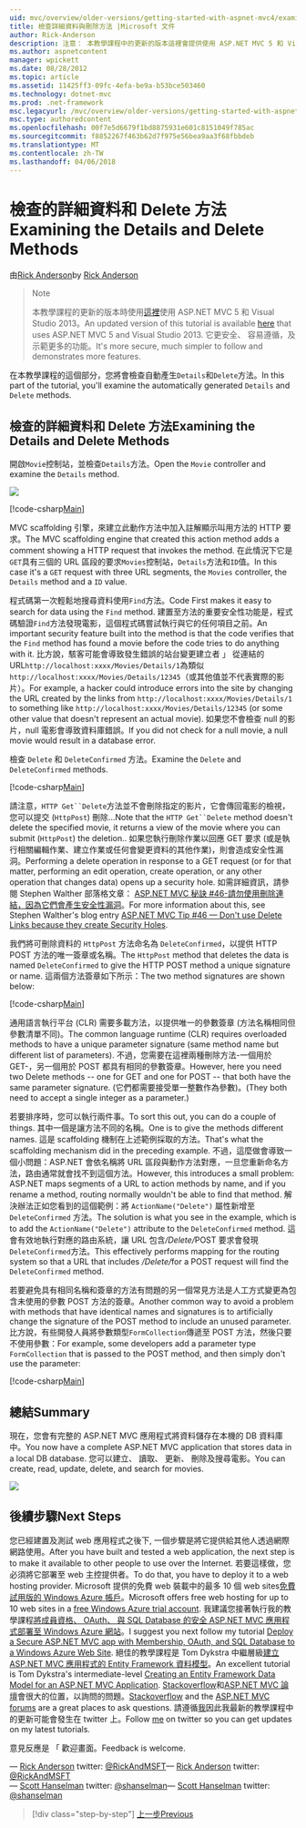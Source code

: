 ```yaml
---
uid: mvc/overview/older-versions/getting-started-with-aspnet-mvc4/examining-the-details-and-delete-methods
title: 檢查詳細資料與刪除方法 |Microsoft 文件
author: Rick-Anderson
description: 注意： 本教學課程中的更新的版本這裡會提供使用 ASP.NET MVC 5 和 Visual Studio 2013。 這是更安全、 容易遵循，以及示範...
ms.author: aspnetcontent
manager: wpickett
ms.date: 08/28/2012
ms.topic: article
ms.assetid: 11425ff3-09fc-4efa-be9a-b53bce503460
ms.technology: dotnet-mvc
ms.prod: .net-framework
msc.legacyurl: /mvc/overview/older-versions/getting-started-with-aspnet-mvc4/examining-the-details-and-delete-methods
msc.type: authoredcontent
ms.openlocfilehash: 00f7e5d6679f1bd8875931e601c8151049f785ac
ms.sourcegitcommit: f8852267f463b62d7f975e56bea9aa3f68fbbdeb
ms.translationtype: MT
ms.contentlocale: zh-TW
ms.lasthandoff: 04/06/2018
---
```

<a name="examining-the-details-and-delete-methods"></a><span data-ttu-id="28edc-104">檢查的詳細資料和 Delete 方法</span><span class="sxs-lookup"><span data-stu-id="28edc-104">Examining the Details and Delete Methods</span></span>
====================
<span data-ttu-id="28edc-105">由[Rick Anderson](https://github.com/Rick-Anderson)</span><span class="sxs-lookup"><span data-stu-id="28edc-105">by [Rick Anderson](https://github.com/Rick-Anderson)</span></span>

> > [!NOTE]
> > <span data-ttu-id="28edc-106">本教學課程的更新的版本時使用[這裡](../../getting-started/introduction/getting-started.md)使用 ASP.NET MVC 5 和 Visual Studio 2013。</span><span class="sxs-lookup"><span data-stu-id="28edc-106">An updated version of this tutorial is available [here](../../getting-started/introduction/getting-started.md) that uses ASP.NET MVC 5 and Visual Studio 2013.</span></span> <span data-ttu-id="28edc-107">它更安全、 容易遵循，及示範更多的功能。</span><span class="sxs-lookup"><span data-stu-id="28edc-107">It's more secure, much simpler to follow and demonstrates more features.</span></span>


<span data-ttu-id="28edc-108">在本教學課程的這個部分，您將會檢查自動產生`Details`和`Delete`方法。</span><span class="sxs-lookup"><span data-stu-id="28edc-108">In this part of the tutorial, you'll examine the automatically generated `Details` and `Delete` methods.</span></span>

## <a name="examining-the-details-and-delete-methods"></a><span data-ttu-id="28edc-109">檢查的詳細資料和 Delete 方法</span><span class="sxs-lookup"><span data-stu-id="28edc-109">Examining the Details and Delete Methods</span></span>

<span data-ttu-id="28edc-110">開啟`Movie`控制站，並檢查`Details`方法。</span><span class="sxs-lookup"><span data-stu-id="28edc-110">Open the `Movie` controller and examine the `Details` method.</span></span>

![](examining-the-details-and-delete-methods/_static/image1.png)

[!code-csharp[Main](examining-the-details-and-delete-methods/samples/sample1.cs)]

<span data-ttu-id="28edc-111">MVC scaffolding 引擎，來建立此動作方法中加入註解顯示叫用方法的 HTTP 要求。</span><span class="sxs-lookup"><span data-stu-id="28edc-111">The MVC scaffolding engine that created this action method adds a comment showing a HTTP request that invokes the method.</span></span> <span data-ttu-id="28edc-112">在此情況下它是`GET`具有三個的 URL 區段的要求`Movies`控制站，`Details`方法和`ID`值。</span><span class="sxs-lookup"><span data-stu-id="28edc-112">In this case it's a `GET` request with three URL segments, the `Movies` controller, the `Details` method and a `ID` value.</span></span>

<span data-ttu-id="28edc-113">程式碼第一次輕鬆地搜尋資料使用`Find`方法。</span><span class="sxs-lookup"><span data-stu-id="28edc-113">Code First makes it easy to search for data using the `Find` method.</span></span> <span data-ttu-id="28edc-114">建置至方法的重要安全性功能是，程式碼驗證`Find`方法發現電影，這個程式碼嘗試執行與它的任何項目之前。</span><span class="sxs-lookup"><span data-stu-id="28edc-114">An important security feature built into the method is that the code verifies that the `Find` method has found a movie before the code tries to do anything with it.</span></span> <span data-ttu-id="28edc-115">比方說，駭客可能會導致發生錯誤的站台變更建立者 」 從連結的 URL`http://localhost:xxxx/Movies/Details/1`為類似`http://localhost:xxxx/Movies/Details/12345`（或其他值並不代表實際的影片）。</span><span class="sxs-lookup"><span data-stu-id="28edc-115">For example, a hacker could introduce errors into the site by changing the URL created by the links from `http://localhost:xxxx/Movies/Details/1` to something like `http://localhost:xxxx/Movies/Details/12345` (or some other value that doesn't represent an actual movie).</span></span> <span data-ttu-id="28edc-116">如果您不會檢查 null 的影片，null 電影會導致資料庫錯誤。</span><span class="sxs-lookup"><span data-stu-id="28edc-116">If you did not check for a null movie, a null movie would result in a database error.</span></span>

<span data-ttu-id="28edc-117">檢查 `Delete` 和 `DeleteConfirmed` 方法。</span><span class="sxs-lookup"><span data-stu-id="28edc-117">Examine the `Delete` and `DeleteConfirmed` methods.</span></span>

[!code-csharp[Main](examining-the-details-and-delete-methods/samples/sample2.cs?highlight=17)]

<span data-ttu-id="28edc-118">請注意，`HTTP Get``Delete`方法並不會刪除指定的影片，它會傳回電影的檢視，您可以提交 (`HttpPost`) 刪除...</span><span class="sxs-lookup"><span data-stu-id="28edc-118">Note that the `HTTP Get``Delete` method doesn't delete the specified movie, it returns a view of the movie where you can submit (`HttpPost`) the deletion..</span></span> <span data-ttu-id="28edc-119">如果您執行刪除作業以回應 GET 要求 (或是執行相關編輯作業、建立作業或任何會變更資料的其他作業)，則會造成安全性漏洞。</span><span class="sxs-lookup"><span data-stu-id="28edc-119">Performing a delete operation in response to a GET request (or for that matter, performing an edit operation, create operation, or any other operation that changes data) opens up a security hole.</span></span> <span data-ttu-id="28edc-120">如需詳細資訊，請參閱 Stephen Walther 部落格文章： [ASP.NET MVC 秘訣 #46-請勿使用刪除連結，因為它們會產生安全性漏洞](http://stephenwalther.com/blog/archive/2009/01/21/asp.net-mvc-tip-46-ndash-donrsquot-use-delete-links-because.aspx)。</span><span class="sxs-lookup"><span data-stu-id="28edc-120">For more information about this, see Stephen Walther's blog entry [ASP.NET MVC Tip #46 — Don't use Delete Links because they create Security Holes](http://stephenwalther.com/blog/archive/2009/01/21/asp.net-mvc-tip-46-ndash-donrsquot-use-delete-links-because.aspx).</span></span>

<span data-ttu-id="28edc-121">我們將可刪除資料的 `HttpPost` 方法命名為 `DeleteConfirmed`，以提供 HTTP POST 方法的唯一簽章或名稱。</span><span class="sxs-lookup"><span data-stu-id="28edc-121">The `HttpPost` method that deletes the data is named `DeleteConfirmed` to give the HTTP POST method a unique signature or name.</span></span> <span data-ttu-id="28edc-122">這兩個方法簽章如下所示：</span><span class="sxs-lookup"><span data-stu-id="28edc-122">The two method signatures are shown below:</span></span>

[!code-csharp[Main](examining-the-details-and-delete-methods/samples/sample3.cs)]

<span data-ttu-id="28edc-123">通用語言執行平台 (CLR) 需要多載方法，以提供唯一的參數簽章 (方法名稱相同但參數清單不同)。</span><span class="sxs-lookup"><span data-stu-id="28edc-123">The common language runtime (CLR) requires overloaded methods to have a unique parameter signature (same method name but different list of parameters).</span></span> <span data-ttu-id="28edc-124">不過，您需要在這裡兩種刪除方法-一個用於 GET-，另一個用於 POST 都具有相同的參數簽章。</span><span class="sxs-lookup"><span data-stu-id="28edc-124">However, here you need two Delete methods -- one for GET and one for POST -- that both have the same parameter signature.</span></span> <span data-ttu-id="28edc-125">(它們都需要接受單一整數作為參數)。</span><span class="sxs-lookup"><span data-stu-id="28edc-125">(They both need to accept a single integer as a parameter.)</span></span>

<span data-ttu-id="28edc-126">若要排序時，您可以執行兩件事。</span><span class="sxs-lookup"><span data-stu-id="28edc-126">To sort this out, you can do a couple of things.</span></span> <span data-ttu-id="28edc-127">其中一個是讓方法不同的名稱。</span><span class="sxs-lookup"><span data-stu-id="28edc-127">One is to give the methods different names.</span></span> <span data-ttu-id="28edc-128">這是 scaffolding 機制在上述範例採取的方法。</span><span class="sxs-lookup"><span data-stu-id="28edc-128">That's what the scaffolding mechanism did in the preceding example.</span></span> <span data-ttu-id="28edc-129">不過，這麼做會導致一個小問題：ASP.NET 會依名稱將 URL 區段與動作方法對應，一旦您重新命名方法，路由通常就會找不到這個方法。</span><span class="sxs-lookup"><span data-stu-id="28edc-129">However, this introduces a small problem: ASP.NET maps segments of a URL to action methods by name, and if you rename a method, routing normally wouldn't be able to find that method.</span></span> <span data-ttu-id="28edc-130">解決辦法正如您看到的這個範例：將 `ActionName("Delete")` 屬性新增至 `DeleteConfirmed` 方法。</span><span class="sxs-lookup"><span data-stu-id="28edc-130">The solution is what you see in the example, which is to add the `ActionName("Delete")` attribute to the `DeleteConfirmed` method.</span></span> <span data-ttu-id="28edc-131">這會有效地執行對應的路由系統，讓 URL 包含<em>/Delete/</em>POST 要求會發現`DeleteConfirmed`方法。</span><span class="sxs-lookup"><span data-stu-id="28edc-131">This effectively performs mapping for the routing system so that a URL that includes <em>/Delete/</em>for a POST request will find the `DeleteConfirmed` method.</span></span>

<span data-ttu-id="28edc-132">若要避免具有相同名稱和簽章的方法有問題的另一個常見方法是人工方式變更為包含未使用的參數 POST 方法的簽章。</span><span class="sxs-lookup"><span data-stu-id="28edc-132">Another common way to avoid a problem with methods that have identical names and signatures is to artificially change the signature of the POST method to include an unused parameter.</span></span> <span data-ttu-id="28edc-133">比方說，有些開發人員將參數類型`FormCollection`傳遞至 POST 方法，然後只要不使用參數：</span><span class="sxs-lookup"><span data-stu-id="28edc-133">For example, some developers add a parameter type `FormCollection` that is passed to the POST method, and then simply don't use the parameter:</span></span>

[!code-csharp[Main](examining-the-details-and-delete-methods/samples/sample4.cs)]

## <a name="summary"></a><span data-ttu-id="28edc-134">總結</span><span class="sxs-lookup"><span data-stu-id="28edc-134">Summary</span></span>

<span data-ttu-id="28edc-135">現在，您會有完整的 ASP.NET MVC 應用程式將資料儲存在本機的 DB 資料庫中。</span><span class="sxs-lookup"><span data-stu-id="28edc-135">You now have a complete ASP.NET MVC application that stores data in a local DB database.</span></span> <span data-ttu-id="28edc-136">您可以建立、 讀取、 更新、 刪除及搜尋電影。</span><span class="sxs-lookup"><span data-stu-id="28edc-136">You can create, read, update, delete, and search for movies.</span></span>

![](examining-the-details-and-delete-methods/_static/image2.png)

## <a name="next-steps"></a><span data-ttu-id="28edc-137">後續步驟</span><span class="sxs-lookup"><span data-stu-id="28edc-137">Next Steps</span></span>

<span data-ttu-id="28edc-138">您已經建置及測試 web 應用程式之後下, 一個步驟是將它提供給其他人透過網際網路使用。</span><span class="sxs-lookup"><span data-stu-id="28edc-138">After you have built and tested a web application, the next step is to make it available to other people to use over the Internet.</span></span> <span data-ttu-id="28edc-139">若要這樣做，您必須將它部署至 web 主控提供者。</span><span class="sxs-lookup"><span data-stu-id="28edc-139">To do that, you have to deploy it to a web hosting provider.</span></span> <span data-ttu-id="28edc-140">Microsoft 提供的免費 web 裝載中的最多 10 個 web sites[免費試用版的 Windows Azure 帳戶](https://www.windowsazure.com/pricing/free-trial/?WT.mc_id=A443DD604)。</span><span class="sxs-lookup"><span data-stu-id="28edc-140">Microsoft offers free web hosting for up to 10 web sites in a [free Windows Azure trial account](https://www.windowsazure.com/pricing/free-trial/?WT.mc_id=A443DD604).</span></span> <span data-ttu-id="28edc-141">我建議您接著執行我的教學課程[將成員資格、 OAuth、 與 SQL Database 的安全 ASP.NET MVC 應用程式部署至 Windows Azure 網站](https://docs.microsoft.com/aspnet/core/security/authorization/secure-data)。</span><span class="sxs-lookup"><span data-stu-id="28edc-141">I suggest you next follow my tutorial [Deploy a Secure ASP.NET MVC app with Membership, OAuth, and SQL Database to a Windows Azure Web Site](https://docs.microsoft.com/aspnet/core/security/authorization/secure-data).</span></span> <span data-ttu-id="28edc-142">絕佳的教學課程是 Tom Dykstra 中繼層級[建立 ASP.NET MVC 應用程式的 Entity Framework 資料模型](../../getting-started/getting-started-with-ef-using-mvc/creating-an-entity-framework-data-model-for-an-asp-net-mvc-application.md)。</span><span class="sxs-lookup"><span data-stu-id="28edc-142">An excellent tutorial is Tom Dykstra's intermediate-level [Creating an Entity Framework Data Model for an ASP.NET MVC Application](../../getting-started/getting-started-with-ef-using-mvc/creating-an-entity-framework-data-model-for-an-asp-net-mvc-application.md).</span></span> <span data-ttu-id="28edc-143">[Stackoverflow](http://stackoverflow.com/help)和[ASP.NET MVC 論壇](https://forums.asp.net/1146.aspx)會很大的位置，以詢問的問題。</span><span class="sxs-lookup"><span data-stu-id="28edc-143">[Stackoverflow](http://stackoverflow.com/help) and the [ASP.NET MVC forums](https://forums.asp.net/1146.aspx) are a great places to ask questions.</span></span> <span data-ttu-id="28edc-144">請遵循[我](https://twitter.com/RickAndMSFT)因此我最新的教學課程中的更新可能會發生在 twitter 上。</span><span class="sxs-lookup"><span data-stu-id="28edc-144">Follow [me](https://twitter.com/RickAndMSFT) on twitter so you can get updates on my latest tutorials.</span></span>

<span data-ttu-id="28edc-145">意見反應是 「 歡迎畫面。</span><span class="sxs-lookup"><span data-stu-id="28edc-145">Feedback is welcome.</span></span>

<span data-ttu-id="28edc-146">— [Rick Anderson](https://blogs.msdn.com/rickAndy) twitter: [@RickAndMSFT](https://twitter.com/RickAndMSFT)</span><span class="sxs-lookup"><span data-stu-id="28edc-146">— [Rick Anderson](https://blogs.msdn.com/rickAndy) twitter: [@RickAndMSFT](https://twitter.com/RickAndMSFT)</span></span>  
<span data-ttu-id="28edc-147">— [Scott Hanselman](http://www.hanselman.com/blog/) twitter: [@shanselman](https://twitter.com/shanselman)</span><span class="sxs-lookup"><span data-stu-id="28edc-147">— [Scott Hanselman](http://www.hanselman.com/blog/) twitter: [@shanselman](https://twitter.com/shanselman)</span></span>

> [!div class="step-by-step"]
> [<span data-ttu-id="28edc-148">上一步</span><span class="sxs-lookup"><span data-stu-id="28edc-148">Previous</span></span>](adding-validation-to-the-model.md)
